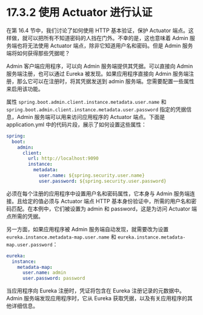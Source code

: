 # 17.3.2 使用 Actuator 进行认证

在第 16.4 节中，我们讨论了如何使用 HTTP 基本验证，保护 Actuator 端点。这样做，就可以把所有不知道密码的人挡在门外。不幸的是，这也意味着 Admin 服务端也将无法使用 Actuator 端点，除非它知道用户名和密码。但是 Admin 服务端将如何获得那些凭据呢？

Admin 客户端应用程序，可以向 Admin 服务端提供其凭据。可以直接向 Admin 服务端注册，也可以通过 Eureka 被发现。如果应用程序直接向 Admin 服务端注册，那么它可以在注册时，将其凭据发送到 admin 服务端。您需要配置一些属性来启用该功能。

属性 `spring.boot.admin.client.instance.metadata.user.name` 和 `spring.boot.admin.client.instance.metadata.user.password` 指定的凭据信息，Admin 服务端可以用来访问应用程序的 Actuator 端点。下面是 application.yml 中的代码片段，展示了如何设置这些属性：

```yaml
spring:
  boot:
    admin:
      client:
        url: http://localhost:9090
        instance:
          metadata:
            user.name: ${spring.security.user.name}
            user.password: ${spring.security.user.password}
```

必须在每个注册的应用程序中设置用户名和密码属性，它本身与 Admin 服务端连接。且给定的值必须与 Actuator 端点 HTTP 基本身份验证中，所需的用户名和密码匹配。在本例中，它们被设置为 admin 和 password，这是为访问 Actuator 端点所需的凭据。

另一方面，如果应用程序被 Admin 服务端自动发现，就需要改为设置 `eureka.instance.metadata-map.user.name` 和 `eureka.instance.metadata-map.user.password`：

```yaml
eureka:
  instance:
    metadata-map:
      user.name: admin
      user.password: password
```

当应用程序向 Eureka 注册时，凭证将包含在 Eureka 注册记录的元数据中。Admin 服务端发现应用程序时，它从 Eureka 获取凭据，以及有关应用程序的其他详细信息。

